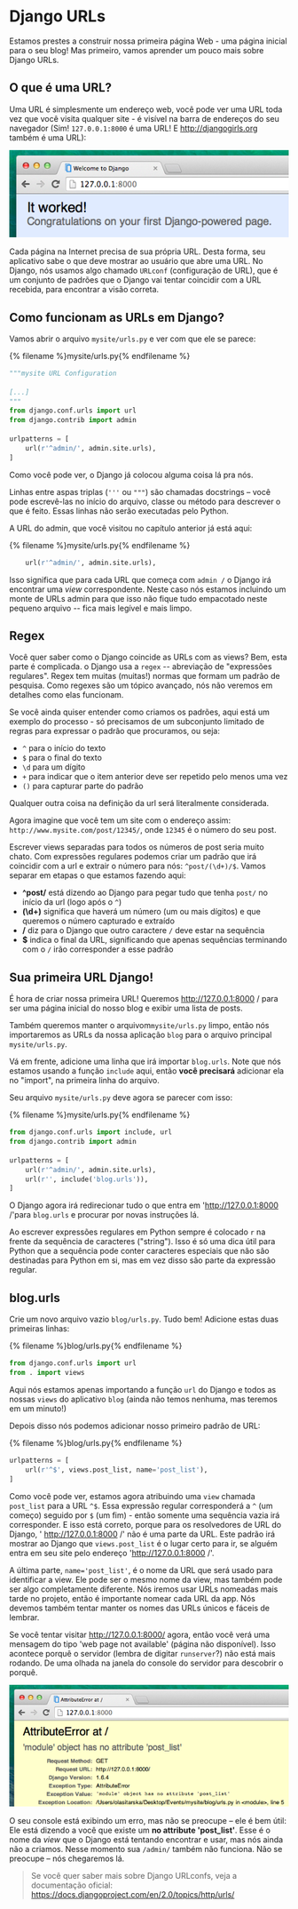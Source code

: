 # Django URLs

Estamos prestes a construir nossa primeira página Web - uma página inicial para o seu blog! Mas primeiro, vamos aprender um pouco mais sobre Django URLs.

## O que é uma URL?

Uma URL é simplesmente um endereço web, você pode ver uma URL toda vez que você visita qualquer site - é visível na barra de endereços do seu navegador (Sim! `127.0.0.1:8000` é uma URL! E http://djangogirls.org também é uma URL):

![Url](images/url.png)

Cada página na Internet precisa de sua própria URL. Desta forma, seu aplicativo sabe o que deve mostrar ao usuário que abre uma URL. No Django, nós usamos algo chamado `URLconf` (configuração de URL), que é um conjunto de padrões que o Django vai tentar coincidir com a URL recebida, para encontrar a visão correta.

## Como funcionam as URLs em Django?

Vamos abrir o arquivo `mysite/urls.py` e ver com que ele se parece:

{% filename %}mysite/urls.py{% endfilename %}
```python
"""mysite URL Configuration

[...]
"""
from django.conf.urls import url
from django.contrib import admin

urlpatterns = [
    url(r'^admin/', admin.site.urls),
]
```

Como você pode ver, o Django já colocou alguma coisa lá pra nós.

Linhas entre aspas triplas (`'''` ou `"""`)  são chamadas docstrings – você pode escrevê-las no início do arquivo, classe ou
método para descrever o que é feito. Essas linhas não serão executadas pelo Python.

A URL do admin, que você visitou no capítulo anterior já está aqui:

{% filename %}mysite/urls.py{% endfilename %}
```python
    url(r'^admin/', admin.site.urls),
```

Isso significa que para cada URL que começa com `admin /` o Django irá encontrar uma *view* correspondente. Neste caso nós estamos incluindo um monte de URLs admin para que isso não fique tudo empacotado neste pequeno arquivo -- fica mais legível e mais limpo.

## Regex

Você quer saber como o Django coincide as URLs com as views? Bem, esta parte é complicada. o Django usa a `regex` -- abreviação de "expressões regulares". Regex tem muitas (muitas!) normas que formam um padrão de pesquisa. Como regexes são um tópico avançado, nós não veremos em detalhes como elas funcionam.

Se você ainda quiser entender como criamos os padrões, aqui está um exemplo do processo - só precisamos de um subconjunto limitado de regras para expressar o padrão que procuramos, ou seja:

* `^` para o início do texto
* `$` para o final do texto
* `\d` para um dígito
* `+` para indicar que o item anterior deve ser repetido pelo menos uma vez 
* `()` para capturar parte do padrão

Qualquer outra coisa na definição da url será literalmente considerada.

Agora imagine que você tem um site com o endereço assim: `http://www.mysite.com/post/12345/`, onde `12345` é o número do seu post.

Escrever views separadas para todos os números de post seria muito chato. Com expressões regulares podemos criar um padrão que irá coincidir com a url e extrair o número para nós: `^post/(\d+)/$`. Vamos separar em etapas o que estamos fazendo aqui:

*   **^post/** está dizendo ao Django para pegar tudo que tenha `post/` no início da url (logo após o `^`)
*   **(\d+)** significa que haverá um número (um ou mais dígitos) e que queremos o número capturado e extraído
*   **/** diz para o Django que outro caractere `/` deve estar na sequência
*   **$** indica o final da URL, significando que apenas sequências terminando com o `/` irão corresponder a esse padrão

## Sua primeira URL Django!

É hora de criar nossa primeira URL! Queremos http://127.0.0.1:8000 / para ser uma página inicial do nosso blog e exibir uma lista de posts.

Também queremos manter o arquivom`mysite/urls.py` limpo, então nós importaremos as URLs da nossa aplicação `blog` para o arquivo principal `mysite/urls.py`.

Vá em frente, adicione uma linha que irá importar `blog.urls`. Note que nós estamos usando a função `include` aqui, então **você precisará** adicionar ela no "import", na primeira linha do arquivo.

Seu arquivo `mysite/urls.py` deve agora se parecer com isso:

{% filename %}mysite/urls.py{% endfilename %}
```python
from django.conf.urls import include, url
from django.contrib import admin

urlpatterns = [
    url(r'^admin/', admin.site.urls),
    url(r'', include('blog.urls')),
]
```

O Django agora irá redirecionar tudo o que entra em 'http://127.0.0.1:8000 /'para `blog.urls` e procurar por novas instruções lá.

Ao escrever expressões regulares em Python sempre é colocado `r` na frente da sequência de caracteres ("string"). Isso é só uma dica útil para Python que a sequência pode conter caracteres especiais que não são destinadas para Python em si, mas em vez disso são parte da expressão regular.

## blog.urls

Crie um novo arquivo vazio `blog/urls.py`. Tudo bem! Adicione estas duas primeiras linhas:

{% filename %}blog/urls.py{% endfilename %}
```python
from django.conf.urls import url
from . import views
```

Aqui nós estamos apenas importando a função `url` do Django e todos as nossas `views` do aplicativo `blog` (ainda não temos nenhuma, mas teremos em um minuto!)

Depois disso nós podemos adicionar nosso primeiro padrão de URL:

{% filename %}blog/urls.py{% endfilename %}
```python
urlpatterns = [
    url(r'^$', views.post_list, name='post_list'),
]
```

Como você pode ver, estamos agora atribuindo uma `view` chamada `post_list` para a URL `^$`. Essa expressão regular corresponderá a `^` (um começo) seguido por `$` (um fim) - então somente uma sequência vazia irá corresponder. E isso está correto, porque para os resolvedores de URL do Django, ' http://127.0.0.1:8000 /' não é uma parte da URL. Este padrão irá mostrar ao Django que `views.post_list` é o lugar certo para ir, se alguém entra em seu site pelo endereço 'http://127.0.0.1:8000 /'.

A última parte, `name='post_list'`, é o nome da URL que será usado para identificar a view. Ele pode ser o mesmo nome da view, mas também pode ser algo completamente diferente. Nós iremos usar URLs nomeadas mais tarde no projeto, então é importante nomear cada URL da app. Nós devemos também tentar manter os nomes das URLs únicos e fáceis de lembrar.

Se você tentar visitar http://127.0.0.1:8000/ agora, então você verá uma mensagem do tipo 'web page not available' (página não disponível). Isso acontece porquê o servidor (lembra de digitar `runserver`?) não está mais rodando. De uma olhada na janela do console do servidor para descobrir o porquê.

![Error](images/error1.png)

O seu console está exibindo um erro, mas não se preocupe – ele é bem útil: Ele está dizendo a você que existe um __no attribute 'post_list'__. Esse é o nome da *view* que o Django está tentando encontrar e usar, mas nós ainda não a criamos. Nesse momento sua `/admin/` também não funciona. Não se preocupe – nós chegaremos lá.

> Se você quer saber mais sobre Django URLconfs, veja a documentação oficial: https://docs.djangoproject.com/en/2.0/topics/http/urls/
